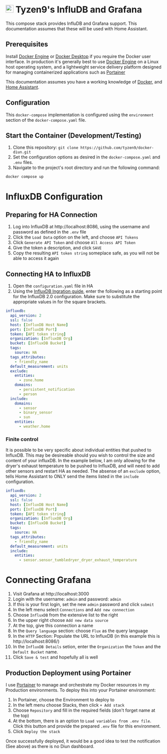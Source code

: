<!-- <p align="center">
  <img src="https://crazymax.dev/diun/assets/meta/card.png" alt="Diun Logo" height="200"/>
</p> -->

# <img src="https://drive.usercontent.google.com/download?id=1KbYhPopR37y50wHRMne7FRKLLUN-usi1" height="25"> Tyzen9's InfluDB and Grafana
This compose stack provides InfluDB and Grafana support.  This documentation assumes that these will be used with Home Assistant.

## Prerequisites
Install [Docker Engine](https://docs.docker.com/get-docker/) or [Docker Desktop](https://docs.docker.com/desktop/) if you require the Docker user interface.  In production it's generally best to use [Docker Engine](https://docs.docker.com/get-docker/) on a Linux host operating system, and a lightweight service delivery platform designed for managing containerized applications such as [Portainer](https://www.portainer.io/)

This documentation assumes you have a working knowledge of [Docker](https://www.docker.com/), and [Home Assistant](https://www.home-assistant.io/).

## Configuration
This `docker-compose` implementation is configured using the `environment` section of the `docker-compose.yaml` file.  


## Start the Container (Development/Testing)
1. Clone this repository: `git clone https://github.com/tyzen9/docker-diun.git`
1. Set the configuration options as desired in the `docker-compose.yaml` and `.env` files.
1. Navigate to the project's root directory and run the following command:

```
docker compose up
```

# InfluxDB Configuration

## Preparing for HA Connection
1. Log into InfluxDB at http://localhost:8086, using the username and password as defined in the `.env` file
1. Click the `Load Data` option on the left, and choose `API Tokens`
1. Click `Generate API Token` and choose `All Access API Token`
1. Give the token a description, and click `SAVE`
1. Copy the resulting `API token string` someplace safe, as you will not be able to access it again

## Connecting HA to InfluxDB
1. Open the `configuration.yaml` file in HA
1. Using the [InfluxDB Ingration guide](https://www.home-assistant.io/integrations/influxdb/), enter the following as a starting point for the InfluxDB 2.0 configuration. Make sure to substitute the appropriate values in for the square brackets.

```yaml
influxdb:
  api_version: 2
  ssl: false
  host: [InfluxDB Host Name]
  port: [InfluxDB Port]
  token: [API token string]
  organization: [InfluxDB Org]
  bucket: [InfluxDB Bucket]
  tags:
    source: HA
  tags_attributes:
    - friendly_name
  default_measurement: units
  exclude:
    entities:
      - zone.home
    domains:
      - persistent_notification
      - person
  include:
    domains:
      - sensor
      - binary_sensor
      - sun
    entities:
      - weather.home
```
### Finite control
It is possible to be very specific about individual entities that pushed to InfluxDB.  This may be desireable should you wish to control the size and content of your influxDB.  In the example below, I am only allowing for the dryer's exhaust temperature to be pushed to InfluxDB, and will need to add other sensors and restart HA as needed.  The absense of an `exclude` option, tells Home Assistant to ONLY send the items listed in the `include` configuration.

```yaml
influxdb:
  api_version: 2
  ssl: false
  host: [InfluxDB Host Name]
  port: [InfluxDB Port]
  token: [API token string]
  organization: [InfluxDB Org]
  bucket: [InfluxDB Bucket]
  tags:
    source: HA
  tags_attributes:
    - friendly_name
  default_measurement: units
  include:
    entities:
      - sensor.sensor_tumbledryer_dryer_exhaust_temperature
```

# Connecting Grafana

1. Visit Grafana at http://localhost:3000
1. Login with the username: `admin` and password: `admin`
1. If this is your first login, set the new `admin` password and click `submit`
1. In the left menu select `Connections` and `Add new connection`
1. Choose `InfluxDB` from the extensive list to the right
1. In the upper right choose `Add new data source`
1. At the top, give this connection a name
1. In the `Query language` section: choose `Flux` as the query language
1. In the `HTTP` Section: Populate the URL to InfluxDB (in this example this is http://localhost:8086/)
1. In the `InfluxDB Details` setion, enter the `Organization` the `Token` and the `Default Bucket` name.
1. Click `Save & test` and hopefully all is well


## Production Deployment using Portainer
I use [Portainer](https://www.portainer.io/) to manage and orchestrate my Docker resources in my Production environments. To deploy this into your Portainer environment:

1. In Portainer, choose the Environment to deploy to
1. In the left menu choose Stacks, then click `+ Add stack`
1. Choose `Repository` and fill in the required fields (don't forget name at the top)
1. At the bottom, there is an option to `Load variables from .env file`. Click this button and provide the prepared `.env` file for this environment.
1. Click `Deploy the stack`

Once successfully deployed, it would be a good idea to test the notification (See above) as there is no Diun dashboard.